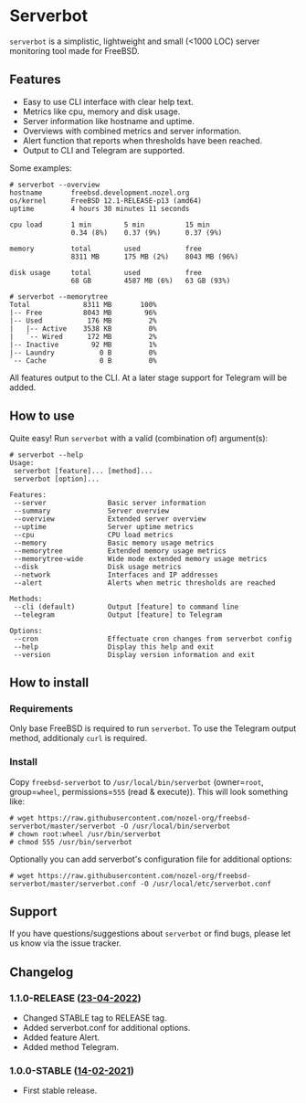 # Serverbot
`serverbot` is a simplistic, lightweight and small (<1000 LOC) server monitoring tool made for FreeBSD.

## Features
* Easy to use CLI interface with clear help text.
* Metrics like cpu, memory and disk usage.
* Server information like hostname and uptime.
* Overviews with combined metrics and server information.
* Alert function that reports when thresholds have been reached.
* Output to CLI and Telegram are supported.

Some examples:
```
# serverbot --overview
hostname       freebsd.development.nozel.org
os/kernel      FreeBSD 12.1-RELEASE-p13 (amd64)
uptime         4 hours 30 minutes 11 seconds

cpu load       1 min        5 min          15 min
               0.34 (8%)    0.37 (9%)      0.37 (9%)

memory         total        used           free
               8311 MB      175 MB (2%)    8043 MB (96%)

disk usage     total        used           free
               68 GB        4587 MB (6%)   63 GB (93%)

```
```
# serverbot --memorytree
Total             8311 MB       100%
|-- Free          8043 MB        96%
|-- Used           176 MB         2%
|   |-- Active    3538 KB         0%
|   `-- Wired      172 MB         2%
|-- Inactive        92 MB         1%
|-- Laundry           0 B         0%
`-- Cache             0 B         0%
```

All features output to the CLI. At a later stage support for Telegram will be added.

## How to use
Quite easy! Run `serverbot` with a valid (combination of) argument(s):
```
# serverbot --help
Usage:
 serverbot [feature]... [method]...
 serverbot [option]...

Features:
 --server               Basic server information
 --summary              Server overview
 --overview             Extended server overview
 --uptime               Server uptime metrics
 --cpu                  CPU load metrics
 --memory               Basic memory usage metrics
 --memorytree           Extended memory usage metrics
 --memorytree-wide      Wide mode extended memory usage metrics
 --disk                 Disk usage metrics
 --network              Interfaces and IP addresses
 --alert                Alerts when metric thresholds are reached

Methods:
 --cli (default)        Output [feature] to command line
 --telegram             Output [feature] to Telegram

Options:
 --cron                 Effectuate cron changes from serverbot config
 --help                 Display this help and exit
 --version              Display version information and exit
```

## How to install
### Requirements
Only base FreeBSD is required to run `serverbot`. To use the Telegram output method, additionaly `curl` is required.

### Install
Copy `freebsd-serverbot` to `/usr/local/bin/serverbot` (owner=`root`, group=`wheel`, permissions=`555` (read & execute)). This will look something like:
```
# wget https://raw.githubusercontent.com/nozel-org/freebsd-serverbot/master/serverbot -O /usr/local/bin/serverbot
# chown root:wheel /usr/bin/serverbot
# chmod 555 /usr/bin/serverbot
```
Optionally you can add serverbot's configuration file for additional options:
```
# wget https://raw.githubusercontent.com/nozel-org/freebsd-serverbot/master/serverbot.conf -O /usr/local/etc/serverbot.conf
```

## Support
If you have questions/suggestions about `serverbot` or find bugs, please let us know via the issue tracker.

## Changelog
### 1.1.0-RELEASE ([23-04-2022](https://github.com/nozel-org/freebsd-serverbot/commit/881c318e0aeac671a045b2701ac40d86dd807d49))
- Changed STABLE tag to RELEASE tag.
- Added serverbot.conf for additional options.
- Added feature Alert.
- Added method Telegram.

### 1.0.0-STABLE ([14-02-2021](https://github.com/nozel-org/freebsd-serverbot/commit/066fc9525af8daa444ba45648c61a5a450609002))
- First stable release.